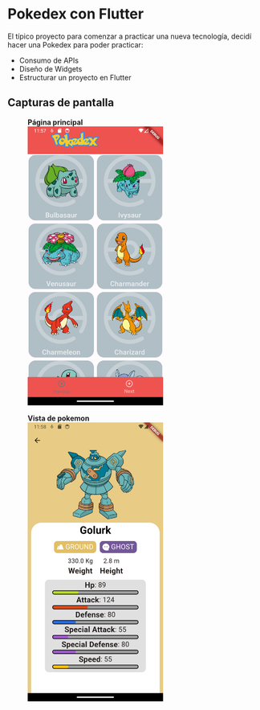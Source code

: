 # Pokedex con Flutter

El típico proyecto para comenzar a practicar una nueva tecnología, decidí hacer una Pokedex para poder practicar: 

* Consumo de APIs
* Diseño de Widgets
* Estructurar un proyecto en Flutter

## Capturas de pantalla

<figure>
  <figcaption><b>Página principal</b></figcaption>
  <img src="public/project_images/pokemons.png" alt="Página principal" width="270" height="555">
</figure>

<figure>
  <figcaption><b>Vista de pokemon</b></figcaption>
  <img src="public/project_images/pokemon.png" alt="Vista de pokemon" width="270" height="555">
</figure>



